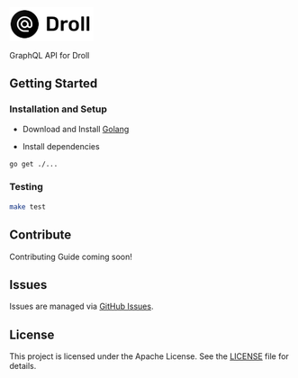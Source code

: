 ![Droll](assets/logo.png)

GraphQL API for Droll

## Getting Started

### Installation and Setup

- Download and Install [Golang](https://golang.org/dl/)

- Install dependencies

```bash
go get ./...
```

### Testing

```bash
make test
```

## Contribute

Contributing Guide coming soon!

## Issues

Issues are managed via [GitHub Issues](https://github.com/prabhuomkar/droll-api/issues).

## License

This project is licensed under the Apache License. See the [LICENSE](LICENSE) file for details.
